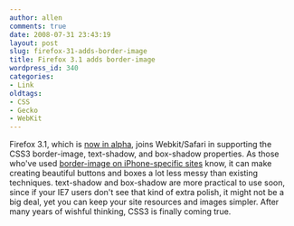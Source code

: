 ```yaml
---
author: allen
comments: true
date: 2008-07-31 23:43:19
layout: post
slug: firefox-31-adds-border-image
title: Firefox 3.1 adds border-image
wordpress_id: 340
categories:
- Link
oldtags:
- CSS
- Gecko
- WebKit
---
```


Firefox 3.1, which is [now in alpha](http://arstechnica.com/news.ars/post/20080730-first-look-ars-reviews-firefox-3-1-alpha-1.html), joins Webkit/Safari in supporting the CSS3 border-image, text-shadow, and box-shadow properties. As those who've used [border-image on iPhone-specific sites](http://iphoneminds.com/2008/02/part-7-taking-advantage-of-web-kit-css.html) know, it can make creating beautiful buttons and boxes a lot less messy than existing techniques. text-shadow and box-shadow are more practical to use soon, since if your IE7 users don't see that kind of extra polish, it might not be a big deal, yet you can keep your site resources and images simpler. After many years of wishful thinking, CSS3 is finally coming true.

